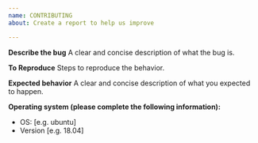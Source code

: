 ```yaml
---
name: CONTRIBUTING
about: Create a report to help us improve

---
```


**Describe the bug**
A clear and concise description of what the bug is.

**To Reproduce**
Steps to reproduce the behavior.

**Expected behavior**
A clear and concise description of what you expected to happen.

**Operating system (please complete the following information):**
 - OS: [e.g. ubuntu]
 - Version [e.g. 18.04]
